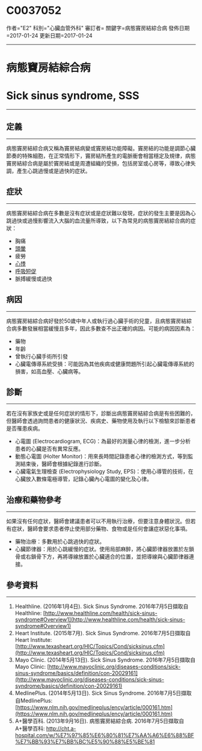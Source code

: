 # C0037052
作者="E2"
科別="心臟血管外科"
審訂者=
關鍵字=病態竇房結綜合病
發佈日期=2017-01-24
更新日期=2017-01-24

----------
# 病態竇房結綜合病
# Sick sinus syndrome, SSS
----------
## 定義
----------

病態竇房結綜合病又稱為竇房結病變或竇房結功能障礙。竇房結的功能是調節心臟節奏的特殊細胞，在正常情形下，竇房結所產生的電脈衝會相當穩定及規律，病態竇房結綜合病是屬於竇房結或是周遭組織的受損，包括房室或心房等，導致心律失調，產生心跳過慢或是過快的症狀。 

## 症狀
----------

病態竇房結綜合病在多數是沒有症狀或是症狀難以發現，症狀的發生主要是因為心跳過快或過慢影響流入大腦的血流量所導致，以下為常見的病態竇房結綜合病的症狀：

- 胸痛
- [頭暈](C0012833)
- 疲勞
- [心悸](C0030252)
- [呼吸短促](C0013404X)
- 脈搏緩慢或過快 
## 病因
----------

病態竇房結綜合病好發於50歲中年人或執行過心臟手術的兒童，且病態竇房結綜合病多數發展相當緩慢且多年，因此多數查不出正確的病因。可能的病因因素為：

- 藥物
- 年齡
- 曾執行心臟手術所引發
- 心臟電傳導系統受損：可能因為其他疾病或健康問題所引起心臟電傳導系統的損害，如高血壓、心臟病等。
## 診斷
----------

若在沒有家族史或是任何症狀的情形下，診斷出病態竇房結綜合病是有些困難的，但醫師會透過詢問患者的健康狀況、疾病史、藥物使用及執行以下檢驗來診斷患者是否罹患疾病。

- 心電圖 (Electrocardiogram, ECG)：為最好的測量心律的檢測，進一步分析患者的心臟是否有異常反應。
- 動態心電圖 (Holter Monitor)：用來長時間記錄患者心律的檢測方式，等到監測結束後，醫師會根據紀錄進行診斷。
- 心臟電氣生理檢查 (Electrophysiology Study, EPS)：使用心導管的技術，在心臟放入數條電極導管，記錄心臟內心電圖的變化及心律。
## 治療和藥物參考
----------

如果沒有任何症狀，醫師會建議患者可以不用執行治療，但要注意身體狀況。但若有症狀，醫師會要求患者停止使用部分藥物、食物或是任何會讓症狀惡化事項。

- 藥物治療：多數用於心跳過快的症狀。
- 心臟節律器：用於心跳緩慢的症狀。使用局部麻醉，將心臟節律器放置於左鎖骨或右鎖骨下方，再將導線放置於心臟適合的位置，並把導線與心臟節律器連接。
## 參考資料
----------
1. Healthline. (2016年1月4日). Sick Sinus Syndrome. 2016年7月5日擷取自Healthline:
  [http://www.healthline.com/health/sick-sinus-syndrome#Overview1](http://www.healthline.com/health/sick-sinus-syndrome#Overview1)
2. Heart Institute. (2015年7月). Sick Sinus Syndrome. 2016年7月5日擷取自Heart Institute:
  [http://www.texasheart.org/HIC/Topics/Cond/sicksinus.cfm](http://www.texasheart.org/HIC/Topics/Cond/sicksinus.cfm)
3. Mayo Clinic. (2014年5月13日). Sick Sinus Syndrome. 2016年7月5日擷取自Mayo Clinic:
  [http://www.mayoclinic.org/diseases-conditions/sick-sinus-syndrome/basics/definition/con-20029161](http://www.mayoclinic.org/diseases-conditions/sick-sinus-syndrome/basics/definition/con-20029161)
4. MedlinePlus. (2014年5月13日). Sick Sinus Syndrome. 2016年7月5日擷取自MedlinePlus:
  [https://www.nlm.nih.gov/medlineplus/ency/article/000161.htm](https://www.nlm.nih.gov/medlineplus/ency/article/000161.htm)
5. A+醫學百科. (2013年9月16日). 病態竇房結綜合病. 2016年7月5日擷取自A+醫學百科:
  http://cht.a-hospital.com/w/%E7%97%85%E6%80%81%E7%AA%A6%E6%88%BF%E7%BB%93%E7%BB%BC%E5%90%88%E5%BE%81

